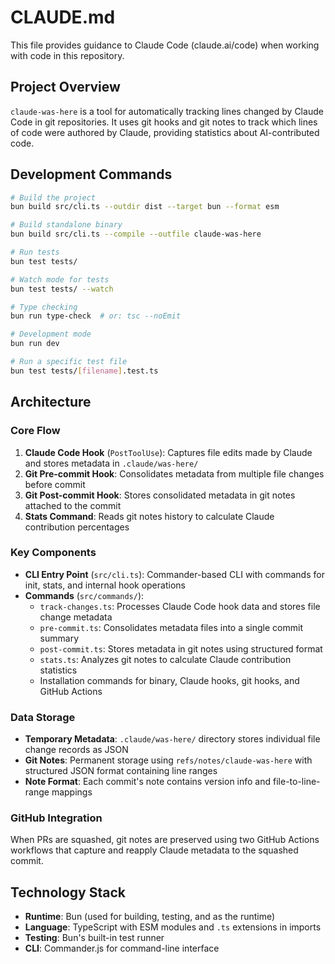 # CLAUDE.md

This file provides guidance to Claude Code (claude.ai/code) when working with code in this repository.

## Project Overview

`claude-was-here` is a tool for automatically tracking lines changed by Claude Code in git repositories. It uses git hooks and git notes to track which lines of code were authored by Claude, providing statistics about AI-contributed code.

## Development Commands

```bash
# Build the project
bun build src/cli.ts --outdir dist --target bun --format esm

# Build standalone binary
bun build src/cli.ts --compile --outfile claude-was-here

# Run tests
bun test tests/

# Watch mode for tests
bun test tests/ --watch

# Type checking
bun run type-check  # or: tsc --noEmit

# Development mode
bun run dev

# Run a specific test file
bun test tests/[filename].test.ts
```

## Architecture

### Core Flow
1. **Claude Code Hook** (`PostToolUse`): Captures file edits made by Claude and stores metadata in `.claude/was-here/`
2. **Git Pre-commit Hook**: Consolidates metadata from multiple file changes before commit
3. **Git Post-commit Hook**: Stores consolidated metadata in git notes attached to the commit
4. **Stats Command**: Reads git notes history to calculate Claude contribution percentages

### Key Components

- **CLI Entry Point** (`src/cli.ts`): Commander-based CLI with commands for init, stats, and internal hook operations
- **Commands** (`src/commands/`):
  - `track-changes.ts`: Processes Claude Code hook data and stores file change metadata
  - `pre-commit.ts`: Consolidates metadata files into a single commit summary
  - `post-commit.ts`: Stores metadata in git notes using structured format
  - `stats.ts`: Analyzes git notes to calculate Claude contribution statistics
  - Installation commands for binary, Claude hooks, git hooks, and GitHub Actions

### Data Storage

- **Temporary Metadata**: `.claude/was-here/` directory stores individual file change records as JSON
- **Git Notes**: Permanent storage using `refs/notes/claude-was-here` with structured JSON format containing line ranges
- **Note Format**: Each commit's note contains version info and file-to-line-range mappings

### GitHub Integration

When PRs are squashed, git notes are preserved using two GitHub Actions workflows that capture and reapply Claude metadata to the squashed commit.

## Technology Stack

- **Runtime**: Bun (used for building, testing, and as the runtime)
- **Language**: TypeScript with ESM modules and `.ts` extensions in imports
- **Testing**: Bun's built-in test runner
- **CLI**: Commander.js for command-line interface